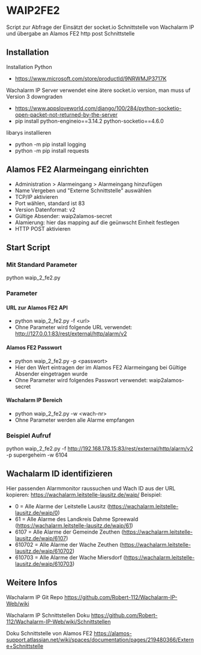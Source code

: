 # WAIP2FE2
Script zur Abfrage der Einsätzt der socket.io Schnittstelle von Wachalarm IP und übergabe an Alamos FE2 http post Schnittstelle

## Installation
Installation Python
* https://www.microsoft.com/store/productId/9NRWMJP3717K

Wachalarm IP Server verwendet eine ätere socket.io version, man muss uf Version 3 downgraden
* https://www.appsloveworld.com/django/100/284/python-socketio-open-packet-not-returned-by-the-server
* pip install python-engineio==3.14.2 python-socketio==4.6.0

libarys installieren
* python -m pip install logging
* python -m pip install requests

## Alamos FE2 Alarmeingang einrichten
* Administration > Alarmeingang > Alarmeingang hinzufügen
* Name Vergeben und "Externe Schnittstelle" auswählen
* TCP/IP aktivieren
* Port wählen, standard ist 83
* Version Datenformat: v2
* Gültige Absender: waip2alamos-secret
* Alamierung: hier das mapping auf die geünwscht Einheit festlegen
* HTTP POST aktivieren

## Start Script
### Mit Standard Parameter
python waip_2_fe2.py

### Parameter
#### URL zur Alamos FE2 API
* python waip_2_fe2.py -f \<url>   
* Ohne Parameter wird folgende URL verwendet: http://127.0.0.1:83/rest/external/http/alarm/v2

#### Alamos FE2 Passwort
* python waip_2_fe2.py -p \<passwort>
* Hier den Wert eintragen der im Alamos FE2 Alarmeingang bei Gültige Absender eingetragen wurde
* Ohne Parameter wird folgendes Passwort verwendet: waip2alamos-secret

#### Wachalarm IP Bereich
* python waip_2_fe2.py -w \<wach-nr>
* Ohne Parameter werden alle Alarme empfangen

### Beispiel Aufruf
python waip_2_fe2.py -f http://192.168.178.15:83/rest/external/http/alarm/v2 -p supergeheim -w 6104
  
## Wachalarm ID identifizieren
Hier passenden Alarmmonitor raussuchen und Wach ID aus der URL kopieren: https://wachalarm.leitstelle-lausitz.de/waip/
Beispiel:
* 0 = Alle Alarme der Leitstelle Lausitz (https://wachalarm.leitstelle-lausitz.de/waip/0)
* 61 = Alle Alarme des Landkreis Dahme Spreewald (https://wachalarm.leitstelle-lausitz.de/waip/61)
* 6107  = Alle Alarme der Gemeinde Zeuthen (https://wachalarm.leitstelle-lausitz.de/waip/6107)
* 610702 = Alle Alarme der Wache Zeuthen (https://wachalarm.leitstelle-lausitz.de/waip/610702)
* 610703 = Alle Alarme der Wache Miersdorf (https://wachalarm.leitstelle-lausitz.de/waip/610703)

## Weitere Infos
Wachalarm IP Git Repo
https://github.com/Robert-112/Wachalarm-IP-Web/wiki

Wachalarm IP Schnittstellen Doku
https://github.com/Robert-112/Wachalarm-IP-Web/wiki/Schnittstellen

Doku Schnittstelle von Alamos FE2
https://alamos-support.atlassian.net/wiki/spaces/documentation/pages/219480366/Externe+Schnittstelle
